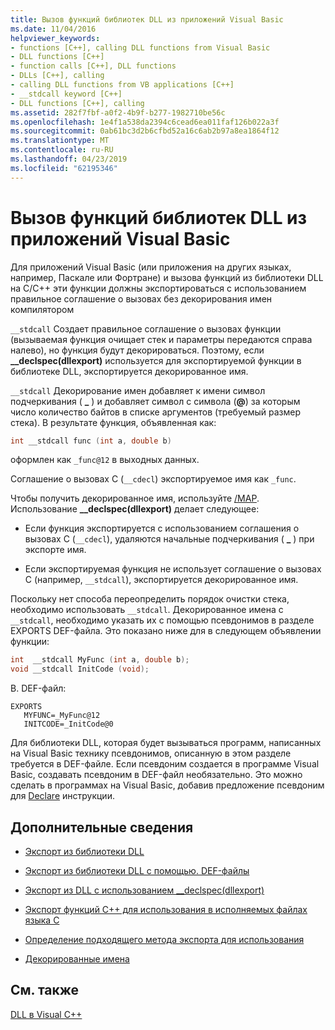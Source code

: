 ```yaml
---
title: Вызов функций библиотек DLL из приложений Visual Basic
ms.date: 11/04/2016
helpviewer_keywords:
- functions [C++], calling DLL functions from Visual Basic
- DLL functions [C++]
- function calls [C++], DLL functions
- DLLs [C++], calling
- calling DLL functions from VB applications [C++]
- __stdcall keyword [C++]
- DLL functions [C++], calling
ms.assetid: 282f7fbf-a0f2-4b9f-b277-1982710be56c
ms.openlocfilehash: 1e4f1a538da2394c6cead6ea011faf126b022a3f
ms.sourcegitcommit: 0ab61bc3d2b6cfbd52a16c6ab2b97a8ea1864f12
ms.translationtype: MT
ms.contentlocale: ru-RU
ms.lasthandoff: 04/23/2019
ms.locfileid: "62195346"
---
```

# <a name="calling-dll-functions-from-visual-basic-applications"></a>Вызов функций библиотек DLL из приложений Visual Basic

Для приложений Visual Basic (или приложения на других языках, например, Паскале или Фортране) и вызова функций из библиотеки DLL на C/C++ эти функции должны экспортироваться с использованием правильное соглашение о вызовах без декорирования имен компилятором

`__stdcall` Создает правильное соглашение о вызовах функции (вызываемая функция очищает стек и параметры передаются справа налево), но функция будут декорироваться. Поэтому, если **__declspec(dllexport)** используется для экспортируемой функции в библиотеке DLL, экспортируется декорированное имя.

`__stdcall` Декорирование имен добавляет к имени символ подчеркивания ( **\_** ) и добавляет символ с символа (**\@**) за которым число количество байтов в списке аргументов (требуемый размер стека). В результате функция, объявленная как:

```C
int __stdcall func (int a, double b)
```

оформлен как `_func@12` в выходных данных.

Соглашение о вызовах C (`__cdecl`) экспортируемое имя как `_func`.

Чтобы получить декорированное имя, используйте [/MAP](reference/map-generate-mapfile.md). Использование **__declspec(dllexport)** делает следующее:

- Если функция экспортируется с использованием соглашения о вызовах C (`__cdecl`), удаляются начальные подчеркивания ( **\_** ) при экспорте имя.

- Если экспортируемая функция не использует соглашение о вызовах C (например, `__stdcall`), экспортируется декорированное имя.

Поскольку нет способа переопределить порядок очистки стека, необходимо использовать `__stdcall`. Декорированное имена с `__stdcall`, необходимо указать их с помощью псевдонимов в разделе EXPORTS DEF-файла. Это показано ниже для в следующем объявлении функции:

```C
int  __stdcall MyFunc (int a, double b);
void __stdcall InitCode (void);
```

В. DEF-файл:

```
EXPORTS
   MYFUNC=_MyFunc@12
   INITCODE=_InitCode@0
```

Для библиотеки DLL, которая будет вызываться программ, написанных на Visual Basic технику псевдонимов, описанную в этом разделе требуется в DEF-файле. Если псевдоним создается в программе Visual Basic, создавать псевдоним в DEF-файл необязательно. Это можно сделать в программах на Visual Basic, добавив предложение псевдоним для [Declare](/dotnet/visual-basic/language-reference/statements/declare-statement) инструкции.

## <a name="what-do-you-want-to-know-more-about"></a>Дополнительные сведения

- [Экспорт из библиотеки DLL](exporting-from-a-dll.md)

- [Экспорт из библиотеки DLL с помощью. DEF-файлы](exporting-from-a-dll-using-def-files.md)

- [Экспорт из DLL с использованием __declspec(dllexport)](exporting-from-a-dll-using-declspec-dllexport.md)

- [Экспорт функций C++ для использования в исполняемых файлах языка C](exporting-cpp-functions-for-use-in-c-language-executables.md)

- [Определение подходящего метода экспорта для использования](determining-which-exporting-method-to-use.md)

- [Декорированные имена](reference/decorated-names.md)

## <a name="see-also"></a>См. также

[DLL в Visual C++](dlls-in-visual-cpp.md)
